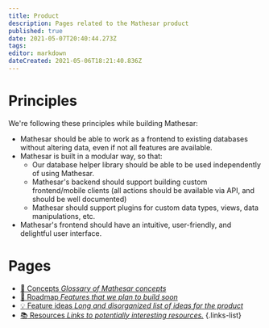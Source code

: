 ```yaml
---
title: Product
description: Pages related to the Mathesar product
published: true
date: 2021-05-07T20:40:44.273Z
tags: 
editor: markdown
dateCreated: 2021-05-06T18:21:40.836Z
---
```


# Principles
We're following these principles while building Mathesar:
- Mathesar should be able to work as a frontend to existing databases without altering data, even if not all features are available.
- Mathesar is built in a modular way, so that:
	- Our database helper library should be able to be used independently of using Mathesar.
  - Mathesar's backend should support building custom frontend/mobile clients (all actions should be available via API, and should be well documented)
  - Mathesar should support plugins for custom data types, views, data manipulations, etc.
- Mathesar's frontend should have an intuitive, user-friendly, and delightful user interface.

# Pages

- [:blue_book: Concepts *Glossary of Mathesar concepts*](/product/concepts)
- [:construction: Roadmap *Features that we plan to build soon*](/product/roadmap)
- [:bulb: Feature ideas *Long and disorganized list of ideas for the product*](/product/feature-ideas)
- [:books: Resources *Links to potentially interesting resources.*](/product/resources)
{.links-list}
